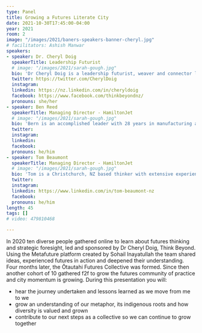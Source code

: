 ```yaml
---
type: Panel
title: Growing a Futures Literate City
date: 2021-10-30T17:45:00-04:00
year: 2021
room: 2
image: "/images/2021/baners-speakers-banner-cheryl.jpg"
# facilitators: Ashish Manwar
speakers:
- speaker: Dr. Cheryl Doig
  speakerTitle: Leadership Futurist
  # image: "/images/2021/sarah-gough.jpg"
  bio: 'Dr Cheryl Doig is a leadership futurist, weaver and connector living in Christchurch, New Zealand - a city that has experienced earthquakes, fires, a terrorist attack and floods.  She is director of Think Beyond, convenor of the Ōtautahi Futures Collective and is a member of the APF. Cheryl is a founding trustee of Ako Ōtautahi Learning City Christchurch, focused on growing a local learning ecosystem with a focus on equity, access and innovation. In 2017 Cheryl was a finalist in the NZ Westpac Women of Influence Awards, in the Innovation and Science category.'
  twitter: https://twitter.com/CherylDoig
  instagram: 
  linkedin: https://nz.linkedin.com/in/cheryldoig
  facebook: https://www.facebook.com/thinkbeyondnz/
  pronouns: she/her
- speaker: Ben Reed
  speakerTitle: Managing Director - HamiltonJet
  # image: "/images/2021/sarah-gough.jpg"
  bio: 'Bern is an accomplished leader with 28 years in manufacturing and technology businesses. He has extensive experience developing diesel engines, mobile machinery, marine propulsion systems, electronic control and software products. Now Managing Director at Hamilton Jet, an iconic kiwi company with a globally respected brand in marine waterjet propulsion technology. Ben is a Chartered Mechanical Engineer and Fellow of the IMechE and a company director for a local recycling business called Eco Central.'
  twitter: 
  instagram: 
  linkedin: 
  facebook: 
  pronouns: he/him
- speaker: Tom Beaumont
  speakerTitle: Managing Director - HamiltonJet
  # image: "/images/2021/sarah-gough.jpg"
  bio: 'Tom is a Christchurch, NZ based thinker with extensive experience delivering real world solutions in the quarrying and construction sector. He has run startups, lectures risk and innovation at Masters level at the University of Canterbury, and spends as much time as possible climbing big mountains to ski back down them.'
  twitter: 
  instagram: 
  linkedin: https://www.linkedin.com/in/tom-beaumont-nz
  facebook: 
  pronouns: he/him
length: 45
tags: []
# video: 479810468

---
```


In 2020 ten diverse people gathered online to learn about futures thinking and strategic foresight, led and sponsored by Dr Cheryl Doig, Think Beyond. Using the Metafuture platform created by Sohail Inayatullah the team shared ideas, experienced futures in action and deepened their understanding. Four months later, the Ōtautahi Futures Collective was formed. Since then another cohort of 10 gathered f2f to grow the futures community of practice and city momentum is growing. During this presentation you will:

- hear the journey undertaken and lessons learned as we move from me to we
- grow an understanding of our metaphor, its indigenous roots and how diversity is valued and grown
- contribute to our next steps as a collective so we can continue to grow together